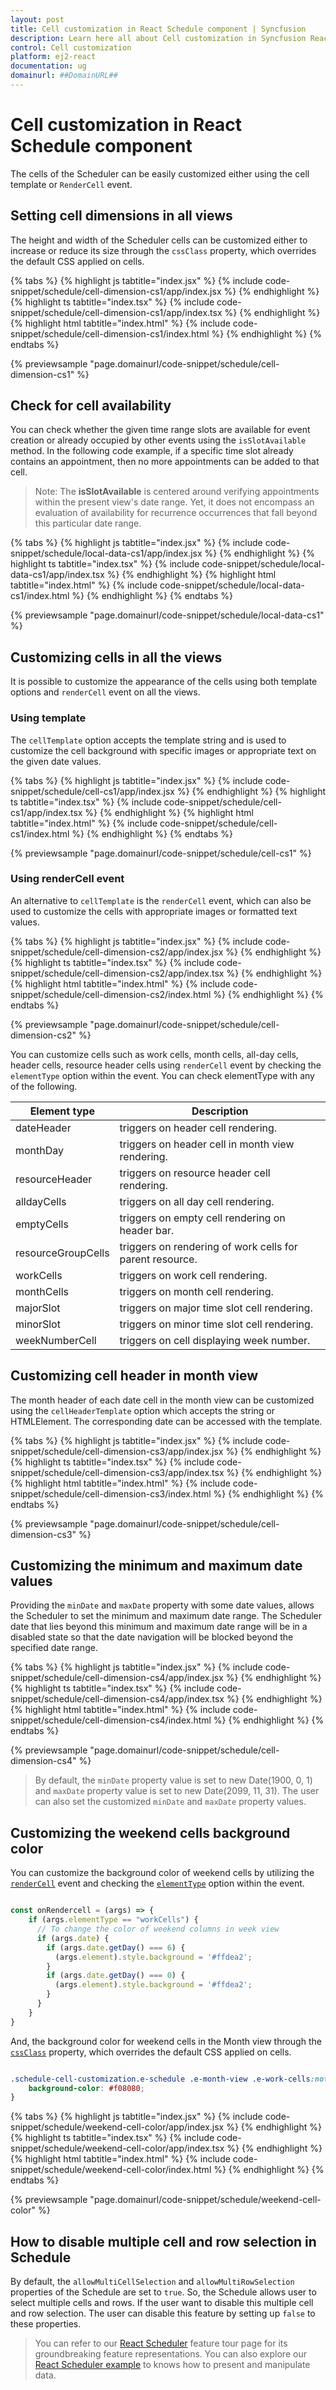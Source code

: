 ```yaml
---
layout: post
title: Cell customization in React Schedule component | Syncfusion
description: Learn here all about Cell customization in Syncfusion React Schedule component of Syncfusion Essential JS 2 and more.
control: Cell customization 
platform: ej2-react
documentation: ug
domainurl: ##DomainURL##
---
```


# Cell customization in React Schedule component

The cells of the Scheduler can be easily customized either using the cell template or `RenderCell` event.

## Setting cell dimensions in all views

The height and width of the Scheduler cells can be customized either to increase or reduce its size through the `cssClass` property, which overrides the default CSS applied on cells.

{% tabs %}
{% highlight js tabtitle="index.jsx" %}
{% include code-snippet/schedule/cell-dimension-cs1/app/index.jsx %}
{% endhighlight %}
{% highlight ts tabtitle="index.tsx" %}
{% include code-snippet/schedule/cell-dimension-cs1/app/index.tsx %}
{% endhighlight %}
{% highlight html tabtitle="index.html" %}
{% include code-snippet/schedule/cell-dimension-cs1/index.html %}
{% endhighlight %}
{% endtabs %}
        
{% previewsample "page.domainurl/code-snippet/schedule/cell-dimension-cs1" %}

## Check for cell availability

You can check whether the given time range slots are available for event creation or already occupied by other events using the `isSlotAvailable` method. In the following code example, if a specific time slot already contains an appointment, then no more appointments can be added to that cell.

>Note: The **isSlotAvailable** is centered around verifying appointments within the present view's date range. Yet, it does not encompass an evaluation of availability for recurrence occurrences that fall beyond this particular date range.

{% tabs %}
{% highlight js tabtitle="index.jsx" %}
{% include code-snippet/schedule/local-data-cs1/app/index.jsx %}
{% endhighlight %}
{% highlight ts tabtitle="index.tsx" %}
{% include code-snippet/schedule/local-data-cs1/app/index.tsx %}
{% endhighlight %}
{% highlight html tabtitle="index.html" %}
{% include code-snippet/schedule/local-data-cs1/index.html %}
{% endhighlight %}
{% endtabs %}
        
{% previewsample "page.domainurl/code-snippet/schedule/local-data-cs1" %}

## Customizing cells in all the views

It is possible to customize the appearance of the cells using both template options and `renderCell` event on all the views.

### Using template

The `cellTemplate` option accepts the template string and is used to customize the cell background with specific images or appropriate text on the given date values.

{% tabs %}
{% highlight js tabtitle="index.jsx" %}
{% include code-snippet/schedule/cell-cs1/app/index.jsx %}
{% endhighlight %}
{% highlight ts tabtitle="index.tsx" %}
{% include code-snippet/schedule/cell-cs1/app/index.tsx %}
{% endhighlight %}
{% highlight html tabtitle="index.html" %}
{% include code-snippet/schedule/cell-cs1/index.html %}
{% endhighlight %}
{% endtabs %}
        
{% previewsample "page.domainurl/code-snippet/schedule/cell-cs1" %}

### Using renderCell event

An alternative to `cellTemplate` is the `renderCell` event, which can also be used to customize the cells with appropriate images or formatted text values.

{% tabs %}
{% highlight js tabtitle="index.jsx" %}
{% include code-snippet/schedule/cell-dimension-cs2/app/index.jsx %}
{% endhighlight %}
{% highlight ts tabtitle="index.tsx" %}
{% include code-snippet/schedule/cell-dimension-cs2/app/index.tsx %}
{% endhighlight %}
{% highlight html tabtitle="index.html" %}
{% include code-snippet/schedule/cell-dimension-cs2/index.html %}
{% endhighlight %}
{% endtabs %}
        
{% previewsample "page.domainurl/code-snippet/schedule/cell-dimension-cs2" %}

You can customize cells such as work cells, month cells, all-day cells, header cells, resource header cells using `renderCell` event by checking the `elementType` option within the event. You can check elementType with any of the following.

| Element type | Description |
|-------|---------|
| dateHeader | triggers on header cell rendering.|
| monthDay | triggers on header cell in month view rendering.|
| resourceHeader | triggers on resource header cell rendering.|
| alldayCells | triggers on all day cell rendering.|
| emptyCells | triggers on empty cell rendering on header bar.|
| resourceGroupCells | triggers on rendering of work cells for parent resource.|
| workCells | triggers on work cell rendering.|
| monthCells | triggers on month cell rendering.|
| majorSlot | triggers on major time slot cell rendering.|
| minorSlot | triggers on minor time slot cell rendering.|
| weekNumberCell | triggers on cell displaying week number.|

## Customizing cell header in month view

The month header of each date cell in the month view can be customized using the `cellHeaderTemplate` option which accepts the string or HTMLElement. The corresponding date can be accessed with the template.

{% tabs %}
{% highlight js tabtitle="index.jsx" %}
{% include code-snippet/schedule/cell-dimension-cs3/app/index.jsx %}
{% endhighlight %}
{% highlight ts tabtitle="index.tsx" %}
{% include code-snippet/schedule/cell-dimension-cs3/app/index.tsx %}
{% endhighlight %}
{% highlight html tabtitle="index.html" %}
{% include code-snippet/schedule/cell-dimension-cs3/index.html %}
{% endhighlight %}
{% endtabs %}
        
{% previewsample "page.domainurl/code-snippet/schedule/cell-dimension-cs3" %}

## Customizing the minimum and maximum date values

Providing the `minDate` and `maxDate` property with some date values, allows the Scheduler to set the minimum and maximum date range. The Scheduler date that lies beyond this minimum and maximum date range will be in a disabled state so that the date navigation will be blocked beyond the specified date range.

{% tabs %}
{% highlight js tabtitle="index.jsx" %}
{% include code-snippet/schedule/cell-dimension-cs4/app/index.jsx %}
{% endhighlight %}
{% highlight ts tabtitle="index.tsx" %}
{% include code-snippet/schedule/cell-dimension-cs4/app/index.tsx %}
{% endhighlight %}
{% highlight html tabtitle="index.html" %}
{% include code-snippet/schedule/cell-dimension-cs4/index.html %}
{% endhighlight %}
{% endtabs %}
        
{% previewsample "page.domainurl/code-snippet/schedule/cell-dimension-cs4" %}

>By default, the `minDate` property value is set to new Date(1900, 0, 1) and `maxDate` property value is set to new Date(2099, 11, 31). The user can also set the customized `minDate` and `maxDate` property values.

## Customizing the weekend cells background color

You can customize the background color of weekend cells by utilizing the [`renderCell`](https://ej2.syncfusion.com/react/documentation/api/schedule/#rendercell) event and checking the [`elementType`](https://ej2.syncfusion.com/react/documentation/api/schedule/renderCellEventArgs/#elementtype) option within the event.

```ts

const onRendercell = (args) => {
    if (args.elementType == "workCells") {
      // To change the color of weekend columns in week view
      if (args.date) {
        if (args.date.getDay() === 6) {
          (args.element).style.background = '#ffdea2';
        }
        if (args.date.getDay() === 0) {
          (args.element).style.background = '#ffdea2';
        }
      }
    }
}

```

And, the background color for weekend cells in the Month view through the [`cssClass`](https://ej2.syncfusion.com/react/documentation/api/schedule/#cssclass) property, which overrides the default CSS applied on cells.

```css

.schedule-cell-customization.e-schedule .e-month-view .e-work-cells:not(.e-work-days) {
    background-color: #f08080;
}

```

{% tabs %}
{% highlight js tabtitle="index.jsx" %}
{% include code-snippet/schedule/weekend-cell-color/app/index.jsx %}
{% endhighlight %}
{% highlight ts tabtitle="index.tsx" %}
{% include code-snippet/schedule/weekend-cell-color/app/index.tsx %}
{% endhighlight %}
{% highlight html tabtitle="index.html" %}
{% include code-snippet/schedule/weekend-cell-color/index.html %}
{% endhighlight %}
{% endtabs %}
        
{% previewsample "page.domainurl/code-snippet/schedule/weekend-cell-color" %}

## How to disable multiple cell and row selection in Schedule

By default, the `allowMultiCellSelection` and `allowMultiRowSelection` properties of the Schedule are set to `true`. So, the Schedule allows user to select multiple cells and rows. If the user want to disable this multiple cell and row selection. The user can disable this feature by setting up `false` to these properties.

> You can refer to our [React Scheduler](https://www.syncfusion.com/react-components/react-scheduler) feature tour page for its groundbreaking feature representations. You can also explore our [React Scheduler example](https://ej2.syncfusion.com/react/demos/#/material/schedule/overview) to knows how to present and manipulate data.
